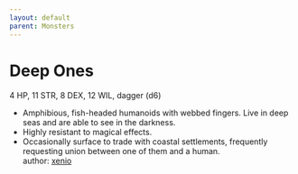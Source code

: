 ```yaml
---
layout: default
parent: Monsters 
--- 
```

# Deep Ones
4 HP, 11 STR, 8 DEX, 12 WIL, dagger (d6)  
- Amphibious, fish-headed humanoids with webbed fingers.   Live in deep seas and are able to see in the darkness.  
- Highly resistant to magical effects.  
- Occasionally surface to trade with coastal settlements, frequently requesting union between one of them and a human.  
author: [xenio](https://xenioinabottle.blogspot.com) 
